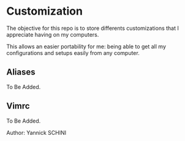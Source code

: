 # Customization

The objective for this repo is to store differents customizations that I appreciate having on my computers.

This allows an easier portability for me: being able to get all my configurations and setups easily from any computer.

## Aliases

To Be Added.

## Vimrc

To Be Added.


Author: Yannick SCHINI
